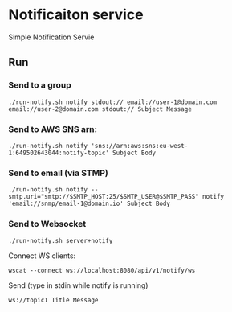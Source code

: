 # Notificaiton service

Simple Notification Servie

## Run

### Send to a group

```
./run-notify.sh notify stdout:// email://user-1@domain.com email://user-2@domain.com stdout:// Subject Message
```

### Send to AWS SNS arn:

```
./run-notify.sh notify 'sns://arn:aws:sns:eu-west-1:649502643044:notify-topic' Subject Body  
```

### Send to email (via STMP)

```
./run-notify.sh notify --smtp.uri="smtp://$SMTP_HOST:25/$SMTP_USER@$SMTP_PASS" notify 'email://snmp/email-1@domain.io' Subject Body
```

### Send to Websocket

```
./run-notify.sh server+notify
```

Connect WS clients:
```
wscat --connect ws://localhost:8080/api/v1/notify/ws
```

Send (type in stdin while notify is running)
```
ws://topic1 Title Message
```

